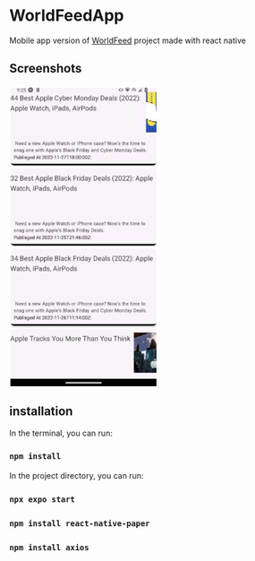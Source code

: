 # WorldFeedApp
Mobile app version of [WorldFeed](https://github.com/1RV1NG-Y/WorldFeed) project made with react native

## Screenshots
![Alt text](/img/cap1.png?raw=true "Optional Title")

## installation

In the terminal, you can run:

### `npm install`


In the project directory, you can run:

### `npx expo start`

### `npm install react-native-paper`                                                                                                                       

### `npm install axios`                                                                                                                                     




